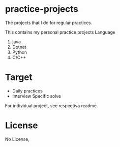 # practice-projects
The projects that I do for regular practices.

This contains my personal practice projects 
Language 
1. java
2. Dotnet
3. Python
4. C/C++


# Target 
- Daily practices
- Interview Specific solve

For individual project, see respectiva readme

# License 
No License, 
